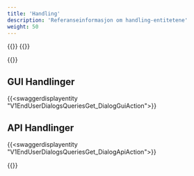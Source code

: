 ```yaml
---
title: 'Handling'
description: 'Referanseinformasjon om handling-entitetene'
weight: 50
---
```


{{<dialogportenswaggerselector>}}
{{<swaggerload>}}

{{<notyetwritten>}}


## GUI Handlinger

{{<swaggerdisplayentity "V1EndUserDialogsQueriesGet_DialogGuiAction">}}

## API Handlinger

{{<swaggerdisplayentity "V1EndUserDialogsQueriesGet_DialogApiAction">}}

{{<children />}}
